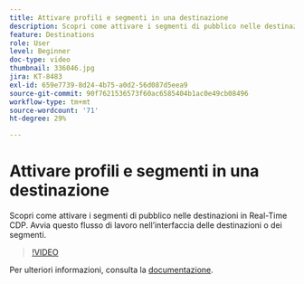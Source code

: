 ```yaml
---
title: Attivare profili e segmenti in una destinazione
description: Scopri come attivare i segmenti di pubblico nelle destinazioni in Real-Time CDP.  Avvia questo flusso di lavoro nell’interfaccia delle destinazioni o dei segmenti.
feature: Destinations
role: User
level: Beginner
doc-type: video
thumbnail: 336046.jpg
jira: KT-8483
exl-id: 659e7739-8d24-4b75-a0d2-56d087d5eea9
source-git-commit: 90f7621536573f60ac6585404b1ac0e49cb08496
workflow-type: tm+mt
source-wordcount: '71'
ht-degree: 29%

---
```


# Attivare profili e segmenti in una destinazione

Scopri come attivare i segmenti di pubblico nelle destinazioni in Real-Time CDP.  Avvia questo flusso di lavoro nell’interfaccia delle destinazioni o dei segmenti.

>[!VIDEO](https://video.tv.adobe.com/v/336046/?quality=12&learn=on)

Per ulteriori informazioni, consulta la [documentazione](https://experienceleague.adobe.com/docs/experience-platform/destinations/ui/activate/activation-overview.html).
